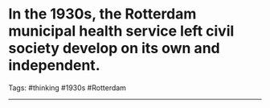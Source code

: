 # In the 1930s, the Rotterdam municipal health service left civil society develop on its own and independent.
Tags: #thinking #1930s #Rotterdam 

---